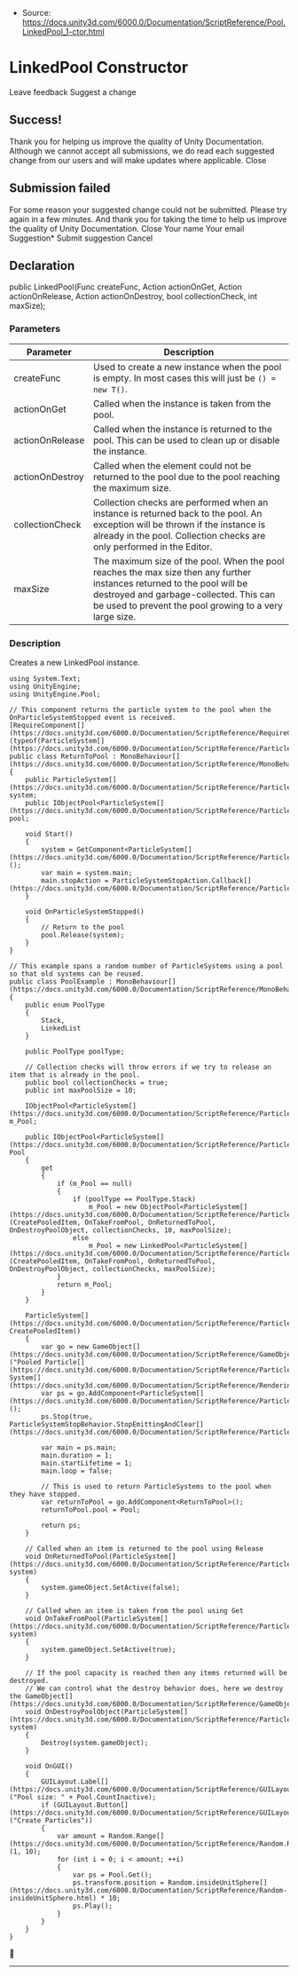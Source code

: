 * Source: https://docs.unity3d.com/6000.0/Documentation/ScriptReference/Pool.LinkedPool_1-ctor.html

# LinkedPool<T0> Constructor
Leave feedback
Suggest a change
## Success!
Thank you for helping us improve the quality of Unity Documentation. Although we cannot accept all submissions, we do read each suggested change from our users and will make updates where applicable.
Close
## Submission failed
For some reason your suggested change could not be submitted. Please <a>try again</a> in a few minutes. And thank you for taking the time to help us improve the quality of Unity Documentation.
Close
Your name Your email Suggestion* Submit suggestion
Cancel
## Declaration
public LinkedPool<T0>(Func<T> createFunc, Action<T> actionOnGet, Action<T> actionOnRelease, Action<T> actionOnDestroy, bool collectionCheck, int maxSize); 
### Parameters
Parameter | Description  
---|---  
createFunc | Used to create a new instance when the pool is empty. In most cases this will just be `() = new T()`.  
actionOnGet | Called when the instance is taken from the pool.  
actionOnRelease | Called when the instance is returned to the pool. This can be used to clean up or disable the instance.  
actionOnDestroy | Called when the element could not be returned to the pool due to the pool reaching the maximum size.  
collectionCheck | Collection checks are performed when an instance is returned back to the pool. An exception will be thrown if the instance is already in the pool. Collection checks are only performed in the Editor.  
maxSize | The maximum size of the pool. When the pool reaches the max size then any further instances returned to the pool will be destroyed and garbage-collected. This can be used to prevent the pool growing to a very large size.  
### Description
Creates a new LinkedPool instance.
```
using System.Text;
using UnityEngine;
using UnityEngine.Pool;  
  
// This component returns the particle system to the pool when the OnParticleSystemStopped event is received.
[RequireComponent[](https://docs.unity3d.com/6000.0/Documentation/ScriptReference/RequireComponent.html)(typeof(ParticleSystem[](https://docs.unity3d.com/6000.0/Documentation/ScriptReference/ParticleSystem.html)))]
public class ReturnToPool : MonoBehaviour[](https://docs.unity3d.com/6000.0/Documentation/ScriptReference/MonoBehaviour.html)
{
    public ParticleSystem[](https://docs.unity3d.com/6000.0/Documentation/ScriptReference/ParticleSystem.html) system;
    public IObjectPool<ParticleSystem[](https://docs.unity3d.com/6000.0/Documentation/ScriptReference/ParticleSystem.html)> pool;  
  
    void Start()
    {
        system = GetComponent<ParticleSystem[](https://docs.unity3d.com/6000.0/Documentation/ScriptReference/ParticleSystem.html)>();
        var main = system.main;
        main.stopAction = ParticleSystemStopAction.Callback[](https://docs.unity3d.com/6000.0/Documentation/ScriptReference/ParticleSystemStopAction.Callback.html);
    }  
  
    void OnParticleSystemStopped()
    {
        // Return to the pool
        pool.Release(system);
    }
}  
  
// This example spans a random number of ParticleSystems using a pool so that old systems can be reused.
public class PoolExample : MonoBehaviour[](https://docs.unity3d.com/6000.0/Documentation/ScriptReference/MonoBehaviour.html)
{
    public enum PoolType
    {
        Stack,
        LinkedList
    }  
  
    public PoolType poolType;  
  
    // Collection checks will throw errors if we try to release an item that is already in the pool.
    public bool collectionChecks = true;
    public int maxPoolSize = 10;  
  
    IObjectPool<ParticleSystem[](https://docs.unity3d.com/6000.0/Documentation/ScriptReference/ParticleSystem.html)> m_Pool;  
  
    public IObjectPool<ParticleSystem[](https://docs.unity3d.com/6000.0/Documentation/ScriptReference/ParticleSystem.html)> Pool
    {
        get
        {
            if (m_Pool == null)
            {
                if (poolType == PoolType.Stack)
                    m_Pool = new ObjectPool<ParticleSystem[](https://docs.unity3d.com/6000.0/Documentation/ScriptReference/ParticleSystem.html)>(CreatePooledItem, OnTakeFromPool, OnReturnedToPool, OnDestroyPoolObject, collectionChecks, 10, maxPoolSize);
                else
                    m_Pool = new LinkedPool<ParticleSystem[](https://docs.unity3d.com/6000.0/Documentation/ScriptReference/ParticleSystem.html)>(CreatePooledItem, OnTakeFromPool, OnReturnedToPool, OnDestroyPoolObject, collectionChecks, maxPoolSize);
            }
            return m_Pool;
        }
    }  
  
    ParticleSystem[](https://docs.unity3d.com/6000.0/Documentation/ScriptReference/ParticleSystem.html) CreatePooledItem()
    {
        var go = new GameObject[](https://docs.unity3d.com/6000.0/Documentation/ScriptReference/GameObject.html)("Pooled Particle[](https://docs.unity3d.com/6000.0/Documentation/ScriptReference/ParticleSystem.Particle.html) System[](https://docs.unity3d.com/6000.0/Documentation/ScriptReference/Rendering.VirtualTexturing.System.html)");
        var ps = go.AddComponent<ParticleSystem[](https://docs.unity3d.com/6000.0/Documentation/ScriptReference/ParticleSystem.html)>();
        ps.Stop(true, ParticleSystemStopBehavior.StopEmittingAndClear[](https://docs.unity3d.com/6000.0/Documentation/ScriptReference/ParticleSystemStopBehavior.StopEmittingAndClear.html));  
  
        var main = ps.main;
        main.duration = 1;
        main.startLifetime = 1;
        main.loop = false;  
  
        // This is used to return ParticleSystems to the pool when they have stopped.
        var returnToPool = go.AddComponent<ReturnToPool>();
        returnToPool.pool = Pool;  
  
        return ps;
    }  
  
    // Called when an item is returned to the pool using Release
    void OnReturnedToPool(ParticleSystem[](https://docs.unity3d.com/6000.0/Documentation/ScriptReference/ParticleSystem.html) system)
    {
        system.gameObject.SetActive(false);
    }  
  
    // Called when an item is taken from the pool using Get
    void OnTakeFromPool(ParticleSystem[](https://docs.unity3d.com/6000.0/Documentation/ScriptReference/ParticleSystem.html) system)
    {
        system.gameObject.SetActive(true);
    }  
  
    // If the pool capacity is reached then any items returned will be destroyed.
    // We can control what the destroy behavior does, here we destroy the GameObject[](https://docs.unity3d.com/6000.0/Documentation/ScriptReference/GameObject.html).
    void OnDestroyPoolObject(ParticleSystem[](https://docs.unity3d.com/6000.0/Documentation/ScriptReference/ParticleSystem.html) system)
    {
        Destroy(system.gameObject);
    }  
  
    void OnGUI()
    {
        GUILayout.Label[](https://docs.unity3d.com/6000.0/Documentation/ScriptReference/GUILayout.Label.html)("Pool size: " + Pool.CountInactive);
        if (GUILayout.Button[](https://docs.unity3d.com/6000.0/Documentation/ScriptReference/GUILayout.Button.html)("Create Particles"))
        {
            var amount = Random.Range[](https://docs.unity3d.com/6000.0/Documentation/ScriptReference/Random.Range.html)(1, 10);
            for (int i = 0; i < amount; ++i)
            {
                var ps = Pool.Get();
                ps.transform.position = Random.insideUnitSphere[](https://docs.unity3d.com/6000.0/Documentation/ScriptReference/Random-insideUnitSphere.html) * 10;
                ps.Play();
            }
        }
    }
}

```

* * *
